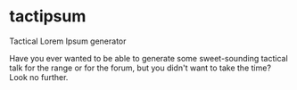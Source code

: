 # tactipsum
Tactical Lorem Ipsum generator

Have you ever wanted to be able to generate some sweet-sounding tactical talk for the range or for the forum, but you didn't want to take the time? Look no further.
